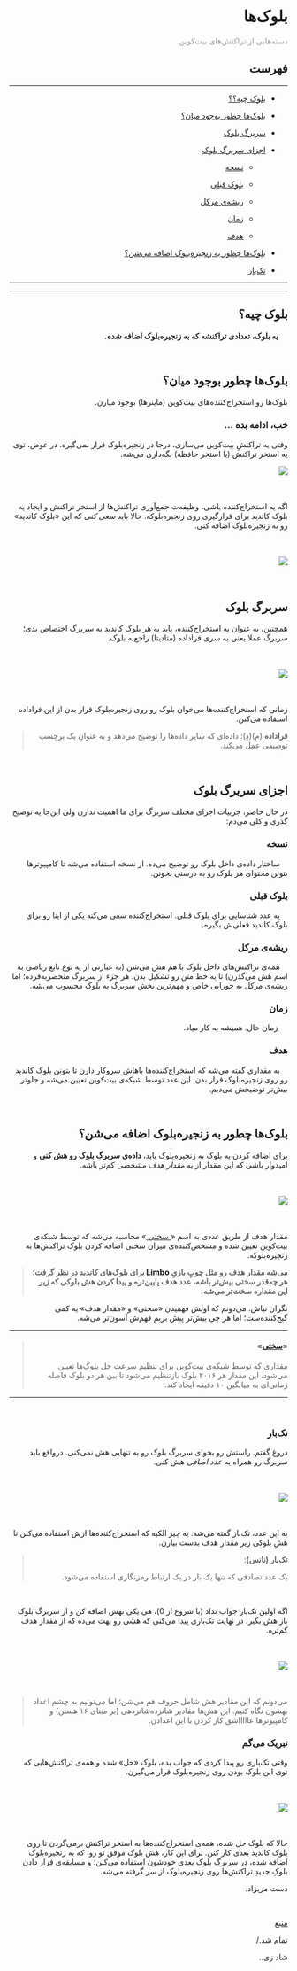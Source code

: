 <div dir="rtl">
    <h1>بلوک‌ها</h1>
    <p><span style="color: #999999;"> دسته‌هایی از تراکنش‌های بیت‌کوین.</span></p>
    <h2>فهرست</h2>
    <hr>
    <ul>
            <li>
            <p><a href="#0">بلوک چیه؟؟</a></p>
        </li>
        <li>
            <p><a href="#1">بلوک‌ها چطور بوجود میان؟</a></p>
        </li>
        <li>
            <p><a href="#2">سربرگ بلوک</a></p>
        </li>
        <li>
            <p><a href="#3">اجزای سربرگ بلوک</a>
                <ul>
                    <li>
                        <p><a href="#3-1">نسخه</a></p>
                    </li>
                    <li>
                        <p><a href="#3-2">بلوک قبلی</a></p>
                    </li>
                    <li>
                        <p><a href="#3-3">ریشه‌ی مرکل</a></p>
                    </li>
                    <li>
                        <p><a href="#3-4">زمان</a></p>
                    </li>
                    <li>
                        <p><a href="#3-5">هدف</a></p>
                    </li>
                </ul>
            </p>
        </li>
        <li>
            <p><a href="#4">بلوک‌ها چطور به زنجیره‌بلوک اضافه می‌شن؟</a></p>
        </li>
        <li>
            <p><a href="#5">تک‌بار</a></p>
        </li>
    </ul>
    <hr>
        <hr>
    <h2 id="0">بلوک چیه؟</h2>
    <p> <strong>&emsp; یه بلوک، تعدادی تراکنشه که به زنجیره‌بلوک اضافه شده. </strong></p><br>
    <h2 id="1">بلوک‌ها چطور بوجود میان؟</h2>
    <p>بلوک‌ها رو استخراج‌کننده‌های بیت‌کوین (ماینرها) بوجود میارن. </p>
    <h3>خب، ادامه بده …</h3>
    <p>وقتی یه تراکنشِ بیت‌کوین می‌سازی، درجا در زنجیره‌بلوک قرار نمی‌گیره. در عوض، توی یه استخر تراکنش (یا استخر حافظه) نگه‌داری می‌شه. </p>
    <img style="display: block; margin-left: auto; margin-right: auto;" src="./beginners/guide/blocks/01-transaction_pool.png"><br><br>
    <p>اگه یه استخراج‌کننده باشی، وظیفه‌ت جمع‌آوری تراکنش‌ها از استخر تراکنش و ایجاد یه بلوک کاندید برای قرارگیری روی زنجیره‌بلوکه. حالا باید <em>سعی کنی</em> که این «بلوک کاندید» رو به زنجیره‌بلوک اضافه کنی. </p>
    <br><br><img style="display: block; margin-left: auto; margin-right: auto;" src="./beginners/guide/blocks/02-candidate_block.png"><br><br>
    <h2 id="2">سربرگ بلوک </h2>
    <p>همچنین، به عنوان یه استخراج‌کننده، باید به هر بلوک کاندید یه سربرگ اختصاص بدی؛ سربرگ عملا یعنی یه سری فراداده (متادیتا) راجع‌به بلوک. </p>
    <br><br><img style="display: block; margin-left: auto; margin-right: auto;" src="./beginners/guide/blocks/03-block_header.png"><br><br>
    <p>زمانی که استخراج‌کننده‌ها می‌خوان بلوک رو روی زنجیره‌بلوک قرار بدن از این فراداده استفاده می‌کنن. </p>
    <blockquote>
        <p><strong>فراداده‌</strong> (مِ)(دِ): داده‌ای که سایر داده‌ها را توضیح می‌دهد و به عنوان یک برچسب توصیفی عمل می‌کند.</p>
    </blockquote>
    <br>
    <h2 id="3">اجزای سربرگ بلوک</h2>
    <p>در حال حاضر، جزییات اجزای مختلف سربرگ برای ما اهمیت ندارن ولی این‌جا یه توضیح گذری و کلی می‌دم:</p>
    <h3 id="3-1">نسخه</h3>
    <p> &emsp;ساختار داده‌ی داخل بلوک رو توضیح می‌ده.
    از نسخه استفاده می‌شه تا کامپیوترها بتونن محتوای هر بلوک رو به درستی بخونن. 
    </p>
    <h3 id="3-2">بلوک قبلی</h3>
    <p>&emsp;یه عدد شناسایی برای بلوک قبلی.
    استخراج‌کننده سعی می‌کنه یکی از اینا رو برای بلوک کاندید فعلی‌ش بگیره.
    </p>
    <h3 id="3-3">ریشه‌ی مرکل</h3>
    <p>&emsp;همه‌ی تراکنش‌های داخل بلوک با هم هش می‌شن (به عبارتی از یه نوع تابع ریاضی به اسم هش می‌گذرن)‌ تا یه خط متن رو تشکیل 
    بدن. هر جزء از سربرگ منحصربه‌فرده؛ اما ریشه‌ی مرکل یه جورایی خاص و مهم‌ترین بخش سربرگ یه بلوک محسوب می‌شه. 
    </p>
    <h3 id="3-4">زمان</h3>
    <p>&emsp; زمان حال.
    همیشه به کار میاد. </p>
    <h3 id="3-5">هدف</h3>
    <p>&emsp;به مقداری گفته می‌شه که استخراج‌کننده‌ها باهاش سروکار دارن تا بتونن بلوک کاندید رو روی زنجیره‌بلوک قرار بدن. این عدد توسط شبکه‌ی 
    بیت‌کوین تعیین می‌شه و جلوتر بیش‌تر توضیحش می‌دیم. 
    </p>
    <br>
    <h2 id="4">بلوک‌ها چطور به زنجیره‌بلوک اضافه می‌شن؟</h2>
    <p> برای اضافه کردن یه بلوک به زنجیره‌بلوک باید،
     <strong>داده‌ی سربرگ بلوک رو هش کنی</strong> و امیدوار باشی
      که این مقدار از یه <em>مقدار هدف مشخصی</em> کم‌تر باشه. </p>
    <br><br> <img style="display: block; margin-left: auto; margin-right: auto;" src="./beginners/guide/blocks/05-block_target.png"><br><br>
    <p>
    مقدار هدف از طریق عددی به اسم
    «<a href="./Difficulty.md">
    سختی
    </a>»
     محاسبه می‌شه که توسط شبکه‌ی بیت‌کوین تعیین شده و مشخص‌کننده‌ی میزان سختی اضافه کردن بلوک تراکنش‌ها به زنجیره‌بلوکه.
     </p>
    <blockquote>
        <p><strong>
        می‌شه مقدار هدف رو مثل چوبِ بازیِ <a href="https://www.wikihow.com/Limbo">Limbo</a> برای بلوک‌های کاندید در نظر گرفت؛ هر چه‌قدر سختی بیش‌تر باشه، عدد هدف پایین‌تره و پیدا کردن هش بلوکی که زیر این مقداره سخت‌تر می‌شه.
        </strong></p>
    </blockquote>
    <p>نگران نباش. می‌دونم که اولش فهمیدن «سختی» و «مقدار هدف» یه کمی گیج‌کننده‌ست؛ اما هر چی بیش‌تر پیش بریم فهم‌ش آسون‌تر می‌شه. </p>
    <hr>
    <blockquote>
        <h4>«<a href="./Difficulty.md">سختی</a>»</h4>
        <p>
        مقداری که توسط شبکه‌ی بیت‌کوین برای تنظیم سرعت حل بلوک‌ها تعیین می‌شود. 
        این مقدار هر ۲۰۱۶ بلوک بازتنظیم می‌شود تا بین هر دو بلوک فاصله زمانی‌ای به میانگین ۱۰ دقیقه ایجاد کند. 
        </p>
    </blockquote>
    <hr><br>
    <h3 id="5">تک‌بار</h3>
    <p>دروغ گفتم. راستش رو بخوای سربرگ بلوک رو به تنهایی هش نمی‌کنی. درواقع باید سربرگ رو همراه یه 
    <em>
    عدد اضافی 
    </em>هش کنی.</p>
    <br><br><img style="display: block; margin-left: auto; margin-right: auto;" src="./beginners/guide/blocks/06-block_nonce.png"><br><br>
    <p>به این عدد، تک‌بار گفته می‌شه. یه چیز الکیه که استخراج‌کننده‌ها ازش استفاده می‌کنن تا هشِ بلوکی زیر مقدار هدف بدست بیارن. </p>
    <blockquote>
        <p><strong>تک‌بار (نانس)</strong>: </p>
        <p>یک عدد تصادفی که تنها یک بار در یک ارتباط رمزنگاری استفاده می‌شود. </p>
    </blockquote>
    <br>
    <p>
    اگه اولین تک‌بار جواب نداد (با شروع از 0)، هی یکی بهش اضافه کن و از سربرگ بلوک باز هش بگیر، در نهایت 
    تک‌باری پیدا می‌کنی که هشی رو بهت می‌ده که از مقدار هدف کم‌تره. 
    </p>
    <br><br><img style="display: block; margin-left: auto; margin-right: auto;" src="./beginners/guide/blocks/06-block_nonce_success.png"><br><br>
    <blockquote>
    <p>می‌دونم که این مقادیر هش شامل حروف هم می‌شن؛ اما می‌تونیم به چشم اعداد بهشون نگاه کنیم. این هش‌ها مقادیر شانزده‌شانزدهی 
    (بر مبنای ۱۶ هستن) و کامپیوترها عاااااشق کار کردن با این اعدادن. </p>
    </blockquote>
    <h3>تبریک می‌گم</h3>
    <p>وقتی تک‌باری رو پیدا کردی که جواب بده، بلوک «حل» شده و همه‌ی تراکنش‌هایی که توی این بلوک بودن روی زنجیره‌بلوک قرار می‌گیرن. </p>
    <br><br><img style="display: block; margin-left: auto; margin-right: auto;" src="./beginners/guide/blocks/07-block_complete.png"><br><br>
    <p>حالا که بلوک حل شده، همه‌ی استخراج‌کننده‌ها به استخر تراکنش برمی‌گردن تا روی بلوک کاندید بعدی کار کنن. برای این کار، هش بلوک 
    موفق تو رو، که به زنجیره‌بلوک اضافه شده، در سربرگ بلوک بعدی خودشون استفاده می‌کنن؛ و مسابقه‌ی قرار دادن بلوکِ جدیدِ 
    تراکنش‌ها روی زنجیره‌بلوک از سر گرفته می‌شه. 
    </p>
    <p> دست مریزاد.</p><br>
    <p> <a href="https://learnmeabitcoin.com/beginners/blocks">منبع</a></p>
    <p>تمام شد./</p>
    <p>شاد زی..</p>
</div>
